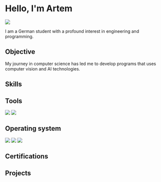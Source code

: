 # Hello, I'm Artem
<a href="https://linkedin.com"><img src="https://img.shields.io/badge/-LinkedIn-0072b1?&style=for-the-badge&logo=linkedin&logoColor=white" /></a>


I am a German student with a profound interest in engineering and programming.

## Objective


My journey in computer science has led me to develop programs that uses computer vision and AI technologies.

## Skills


## Tools
<div>
<img src="https://img.shields.io/badge/-Security%2B-FF0000?&style=for-the-badge&logo=opencv&logoColor=white" />
<img src="https://img.shields.io/badge/-Security%2B-FF0000?&style=for-the-badge&logo=visual-studio-code&logoColor=white" />
</div>

## Operating system
<div>
  <img src="https://img.shields.io/badge/-Security%2B-FF0000?&style=for-the-badge&logo=ubuntu&logoColor=white" />
  <img src="https://img.shields.io/badge/-Security%2B-FF0000?&style=for-the-badge&logo=windows11&logoColor=white" />
  <img src="https://img.shields.io/badge/-Security%2B-FF0000?&style=for-the-badge&logo=android&logoColor=white" />
</div>

## Certifications

<div>

</div>

## Projects
